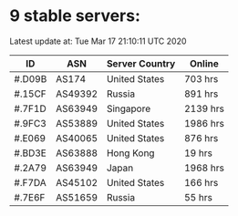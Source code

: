 # 9 stable servers:

Latest update at: Tue Mar 17 21:10:11 UTC 2020

| ID | ASN | Server Country | Online |
| -- | --- | -------------- | ------ |
| #.D09B | AS174 | United States | 703 hrs |
| #.15CF | AS49392 | Russia | 891 hrs |
| #.7F1D | AS63949 | Singapore | 2139 hrs |
| #.9FC3 | AS53889 | United States | 1986 hrs |
| #.E069 | AS40065 | United States | 876 hrs |
| #.BD3E | AS63888 | Hong Kong | 19 hrs |
| #.2A79 | AS63949 | Japan | 1968 hrs |
| #.F7DA | AS45102 | United States | 166 hrs |
| #.7E6F | AS51659 | Russia | 55 hrs |

